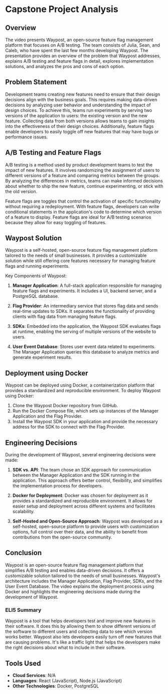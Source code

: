 # Capstone Project Analysis

## Overview

The video presents Waypost, an open-source feature flag management platform that focuses on A/B testing. The team consists of Julia, Sean, and Caleb, who have spent the last few months developing Waypost. The presentation provides an overview of the problem that Waypost addresses, explains A/B testing and feature flags in detail, explores implementation solutions, and analyzes the pros and cons of each option.

## Problem Statement

Development teams creating new features need to ensure that their design decisions align with the business goals. This requires making data-driven decisions by analyzing user behavior and understanding the impact of design choices. To achieve this, teams run experiments by serving two versions of the application to users: the existing version and the new feature. Collecting data from both versions allows teams to gain insights into the effectiveness of their design choices. Additionally, feature flags enable developers to easily toggle off new features that may have bugs or performance issues.

## A/B Testing and Feature Flags

A/B testing is a method used by product development teams to test the impact of new features. It involves randomizing the assignment of users to different versions of a feature and comparing metrics between the groups. By analyzing the differences in metrics, teams can make informed decisions about whether to ship the new feature, continue experimenting, or stick with the old version.

Feature flags are toggles that control the activation of specific functionality without requiring a redeployment. With feature flags, developers can write conditional statements in the application's code to determine which version of a feature to display. Feature flags are ideal for A/B testing scenarios because they allow for easy toggling of features.

## Waypost Solution

Waypost is a self-hosted, open-source feature flag management platform tailored to the needs of small businesses. It provides a customizable solution while still offering core features necessary for managing feature flags and running experiments.

Key Components of Waypost:

1. **Manager Application**: A full-stack application responsible for managing feature flags and experiments. It includes a UI, backend server, and a PostgreSQL database.

2. **Flag Provider**: An intermediary service that stores flag data and sends real-time updates to SDKs. It separates the functionality of providing clients with flag data from managing feature flags.

3. **SDKs**: Embedded into the application, the Waypost SDK evaluates flags at runtime, enabling the serving of multiple versions of the website to users.

4. **User Event Database**: Stores user event data related to experiments. The Manager Application queries this database to analyze metrics and generate experiment results.

## Deployment using Docker

Waypost can be deployed using Docker, a containerization platform that provides a standardized and reproducible environment. To deploy Waypost using Docker:

1. Clone the Waypost Docker repository from GitHub.
2. Run the Docker Compose file, which sets up instances of the Manager Application and the Flag Provider.
3. Install the Waypost SDK in your application and provide the necessary address for the SDK to connect with the Flag Provider.

## Engineering Decisions

During the development of Waypost, several engineering decisions were made:

1. **SDK vs. API**: The team chose an SDK approach for communication between the Manager Application and the SDK running in the application. This approach offers better control, flexibility, and simplifies the implementation process for developers.

2. **Docker for Deployment**: Docker was chosen for deployment as it provides a standardized and reproducible environment. It allows for easier setup and deployment across different systems and facilitates scalability.

3. **Self-Hosted and Open-Source Approach**: Waypost was developed as a self-hosted, open-source platform to provide users with customization options, full control over their data, and the ability to benefit from contributions from the open-source community.

## Conclusion

Waypost is an open-source feature flag management platform that simplifies A/B testing and enables data-driven decisions. It offers a customizable solution tailored to the needs of small businesses. Waypost's architecture includes the Manager Application, Flag Provider, SDKs, and the User Event Database. The video explains the deployment process using Docker and highlights the engineering decisions made during the development of Waypost.

### ELI5 Summary

Waypost is a tool that helps developers test and improve new features in their software. It does this by allowing them to show different versions of the software to different users and collecting data to see which version works better. Waypost also lets developers easily turn off new features that are causing problems. It's like a traffic light that helps the developers make the right decisions about what to include in their software.

## Tools Used

- **Cloud Services**: N/A
- **Languages**: React (JavaScript), Node.js (JavaScript)
- **Other Technologies**: Docker, PostgreSQL